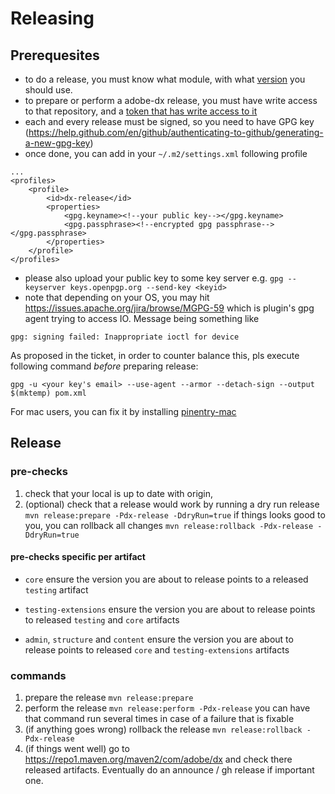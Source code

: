 # Releasing

## Prerequesites
- to do a release, you must know what module, with what [version](https://semver.org/) you should use.
- to prepare or perform a adobe-dx release, you must have write access to that repository, and a [token that has write access to it](https://help.github.com/en/packages/using-github-packages-with-your-projects-ecosystem/configuring-apache-maven-for-use-with-github-packages#authenticating-to-github-packages)
- each and every release must be signed, so you need to have GPG key (https://help.github.com/en/github/authenticating-to-github/generating-a-new-gpg-key)
- once done, you can add in your `~/.m2/settings.xml` following profile
```
...
<profiles>
    <profile>
        <id>dx-release</id>
        <properties>
            <gpg.keyname><!--your public key--></gpg.keyname>
            <gpg.passphrase><!--encrypted gpg passphrase--></gpg.passphrase>
        </properties>
    </profile>
</profiles>
```
- please also upload your public key to some key server e.g. `gpg --keyserver keys.openpgp.org --send-key <keyid>`
- note that depending on your OS, you may hit https://issues.apache.org/jira/browse/MGPG-59 which is plugin's gpg agent trying 
to access IO. Message being something like 

```gpg: signing failed: Inappropriate ioctl for device```

As proposed in the ticket, in order to counter balance this, pls execute following command _before_ preparing release:

```gpg -u <your key's email> --use-agent --armor --detach-sign --output $(mktemp) pom.xml```

For mac users, you can fix it by installing [pinentry-mac](https://github.com/Homebrew/homebrew-core/issues/14737#issuecomment-309547412)
## Release
### pre-checks
1. check that your local is up to date with origin,
2. (optional) check that a release would work by running a dry run release
```mvn release:prepare -Pdx-release -DdryRun=true```
if things looks good to you, you can rollback all changes
```mvn release:rollback -Pdx-release -DdryRun=true```
#### pre-checks specific per artifact
- `core` ensure the version you are about to release points to a released `testing` artifact

- `testing-extensions` ensure the version you are about to release points to released `testing` and `core` artifacts

- `admin`, `structure` and `content` ensure the version you are about to release points to released `core` and `testing-extensions` artifacts

### commands
1. prepare the release 
```mvn release:prepare```
2. perform the release
```mvn release:perform -Pdx-release```
you can have that command run several times in case of a failure that is fixable
5. (if anything goes wrong) rollback the release
```mvn release:rollback -Pdx-release``` 
6. (if things went well) go to https://repo1.maven.org/maven2/com/adobe/dx 
and check there released artifacts. Eventually do an announce / gh release if important one.

